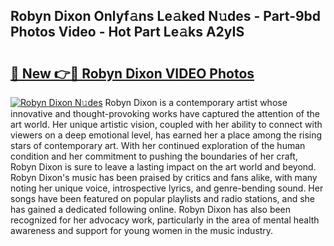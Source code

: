 ## Robyn Dixon Onlyf𝚊ns Le𝚊ked N𝚞des - Part-9bd Photos Video - Hot Part Le𝚊ks A2yIS

# <h2><a href="http://ab75118.deff.icu/?id=Robyn+Dixon">🔗 New 👉🔴 Robyn Dixon VIDEO Photos</a></h2>

[![Robyn Dixon N𝚞des](https://i.imgur.com/rIISA9y.gif)](http://ab75118.deff.icu/?id=Robyn+Dixon)
Robyn Dixon is a contemporary artist whose innovative and thought-provoking works have captured the attention of the art world. Her unique artistic vision, coupled with her ability to connect with viewers on a deep emotional level, has earned her a place among the rising stars of contemporary art. With her continued exploration of the human condition and her commitment to pushing the boundaries of her craft, Robyn Dixon is sure to leave a lasting impact on the art world and beyond. Robyn Dixon's music has been praised by critics and fans alike, with many noting her unique voice, introspective lyrics, and genre-bending sound. Her songs have been featured on popular playlists and radio stations, and she has gained a dedicated following online. Robyn Dixon has also been recognized for her advocacy work, particularly in the area of mental health awareness and support for young women in the music industry.

